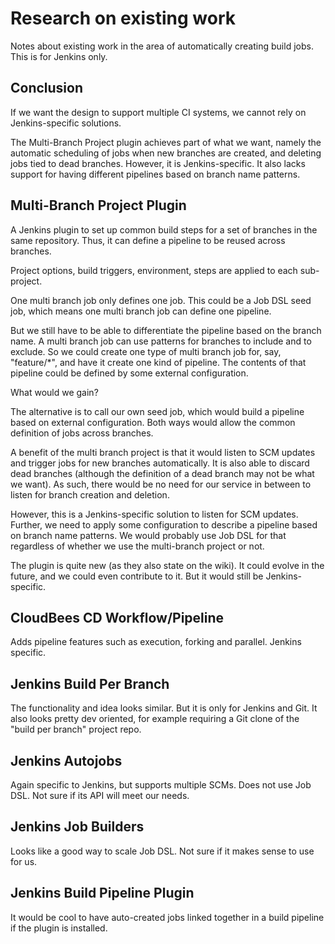 # Research on existing work

Notes about existing work in the area of automatically creating build jobs.
This is for Jenkins only.

## Conclusion
If we want the design to support multiple CI systems, we cannot rely on
Jenkins-specific solutions.

The Multi-Branch Project plugin achieves part of what we want, namely the
automatic scheduling of jobs when new branches are created, and deleting jobs
tied to dead branches. However, it is Jenkins-specific. It also lacks support
for having different pipelines based on branch name patterns.

## Multi-Branch Project Plugin
A Jenkins plugin to set up common build steps for a set of branches in
the same repository. Thus, it can define a pipeline to be reused across branches.

Project options, build triggers, environment, steps are applied to each
sub-project.

One multi branch job only defines one job. This could be a Job DSL seed job, which
means one multi branch job can define one pipeline.

But we still have to be able to differentiate the pipeline based on the branch
name. A multi branch job can use patterns for branches to include and to exclude.
So we could create one type of multi branch job for, say, "feature/*", and have
it create one kind of pipeline. The contents of that pipeline could be defined
by some external configuration.

What would we gain?

The alternative is to call our own seed job, which would build a pipeline based
on external configuration.
Both ways would allow the common definition of jobs across branches.

A benefit of the multi branch project is that it would listen to SCM updates
and trigger jobs for new branches automatically.
It is also able to discard dead branches (although the definition of a dead
branch may not be what we want).
As such, there would be no need for our service in between to listen for
branch creation and deletion.

However, this is a Jenkins-specific solution to listen for SCM updates.
Further, we need to apply some configuration to describe a pipeline based on
branch name patterns. We would probably use Job DSL for that regardless of
whether we use the multi-branch project or not.

The plugin is quite new (as they also state on the wiki). It could evolve in the
future, and we could even contribute to it. But it would still be
Jenkins-specific.

## CloudBees CD Workflow/Pipeline
Adds pipeline features such as execution, forking and parallel.
Jenkins specific.

## Jenkins Build Per Branch
The functionality and idea looks similar. But it is only for Jenkins and Git.
It also looks pretty dev oriented, for example requiring a Git clone of the
"build per branch" project repo.

## Jenkins Autojobs
Again specific to Jenkins, but supports multiple SCMs.
Does not use Job DSL.
Not sure if its API will meet our needs.

## Jenkins Job Builders
Looks like a good way to scale Job DSL.
Not sure if it makes sense to use for us.

## Jenkins Build Pipeline Plugin
It would be cool to have auto-created jobs linked together in a build pipeline
if the plugin is installed.
